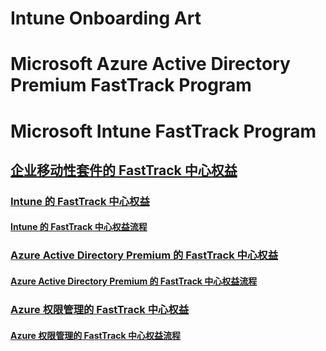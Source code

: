 # Intune Onboarding Art
# Microsoft Azure Active Directory Premium FastTrack Program
# Microsoft Intune FastTrack Program
## [企业移动性套件的 FastTrack 中心权益](FastTrack_Center_Benefit_for_Enterprise_Mobility_Suite.md)
### [Intune 的 FastTrack 中心权益](FastTrack_Center_Benefit_for_Intune.md)
#### [Intune 的 FastTrack 中心权益流程](FastTrack_Center_Benefit_Process_for_Intune.md)
### [Azure Active Directory Premium 的 FastTrack 中心权益](FastTrack_Center_Benefit_for_Azure_Active_Directory_Premium.md)
#### [Azure Active Directory Premium 的 FastTrack 中心权益流程 ](FastTrack_Center_Benefit_Process_for_Azure_Active_Directory_Premium_.md)
### [Azure 权限管理的 FastTrack 中心权益](FastTrack_Center_Benefit_for_Azure_Rights_Management.md)
#### [Azure 权限管理的 FastTrack 中心权益流程](FastTrack_Center_Benefit_Process_for_Azure_Rights_Management.md)
